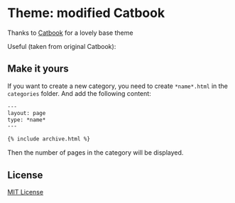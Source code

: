 # Theme: modified Catbook
Thanks to [Catbook](https://github.com/starry99/catbook) for a lovely base theme

Useful (taken from original Catbook):
## Make it yours

If you want to create a new category, you need to create `*name*.html` in the `categories` folder. And add the following content:
```html
---
layout: page
type: *name*
---

{% include archive.html %}
```
Then the number of pages in the category will be displayed.

## License

[MIT License](https://opensource.org/licenses/MIT)
